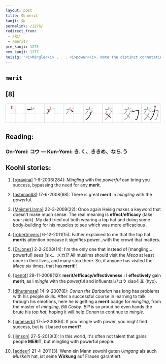 ```yaml
---
layout: post
title: 効 merit
kanji: 効
permalink: /1276/
redirect_from:
 - /効/
 - /merit/
pre_kanji: 1275
nex_kanji: 1277
heisig: "<i>Mingle</i> . . . <i>power</i>. Note the distinct connotations that separate <b>merit</b> from <i>achievement</i> (Frame 927)."
---
```


## `merit`

## [8]

<div class="stroke"><img src="../images/E58AB9.png" /></div>

## Reading:

### On-Yomi: コウ &mdash; Kun-Yomi: き.く、ききめ、なら.う

## Koohii stories:

1) [<a href="http://kanji.koohii.com/profile/rgravina">rgravina</a>] 1-6-2006(284): <em>Mingling</em> with the <em>powerful</em> can bring you success, bypassing the need for any<strong> merit</strong>. 

2) [<a href="http://kanji.koohii.com/profile/ashman63">ashman63</a>] 17-6-2008(88): There is great<strong> merit</strong> in <em>mingling</em> with the <em>power</em>ful. 

3) [<a href="http://kanji.koohii.com/profile/MeisterLlama">MeisterLlama</a>] 22-3-2009(22): Once again Heisig makes a keyword that doesn&#039;t make much sense. The real meaning is <strong>effect</strong>/<strong>efficacy</strong> (take your pick). My dad tried out both wearing a top hat and doing some body-building for his muscles to see which was more efficacious . 

4) [<a href="http://kanji.koohii.com/profile/robertmyers">robertmyers</a>] 6-12-2011(15): Father explained to me that the top hat<strong> merit</strong>s attention because it signifies power...with the crowd that matters. 

5) [<a href="http://kanji.koohii.com/profile/DrJones">DrJones</a>] 2-2-2008(14): I&#039;m the only one that instead of [mangling... powerful] sees [six... メカ]? All muslims should visit the <em>Meca</em> at least once in their lives, and many stop there. So, if anyone has visited the <em>Meca</em> <em>six</em> times, that has<strong> merit</strong>!! 

6) [<a href="http://kanji.koohii.com/profile/penot">penot</a>] 29-11-2008(12): <strong>merit/efficacy/effectiveness</strong> : I <strong>effectively</strong> gain <strong>merit</strong>, as I <em>mingle</em> with the <em>powerful</em> and influental.//コウ xiao4 효 (hyo). 

7) [<a href="http://kanji.koohii.com/profile/dihutenosa">dihutenosa</a>] 14-9-2007(8): <em>Conan the Barbarian</em> has long has problems with his people skills. After a successful course in learning to talk through his emotions, here he is getting a<strong> merit</strong> badge for <em>mingling</em>, from the master of <em>mingling</em>, <em>Bill Cosby</em>. <em>Bill</em> is so proud he even hands the brute his <em>top hat</em>, hoping it will help <em>Conan</em> to continue to <em>mingle</em>. 

8) [<a href="http://kanji.koohii.com/profile/jameserb">jameserb</a>] 17-5-2008(6): If you mingle with power, you might find success, but is it based on<strong> merit</strong>? 

9) [<a href="http://kanji.koohii.com/profile/jimson">jimson</a>] 27-5-2013(3): In this world, it&#039;s often not talent that gains people<strong> MERIT</strong>, but mingling with powerful people. 

10) [<a href="http://kanji.koohii.com/profile/aodeur">aodeur</a>] 21-4-2011(3): Wenn ein Mann sowohl guten <em>Umgang</em> als auch <em>Muskeln</em> hat, ist seine <strong>Wirkung</strong> auf Frauen garantiert. 
